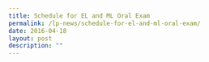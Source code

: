 ```yaml
---
title: Schedule for EL and ML Oral Exam
permalink: /lp-news/schedule-for-el-and-ml-oral-exam/
date: 2016-04-18
layout: post
description: ""
---
```

